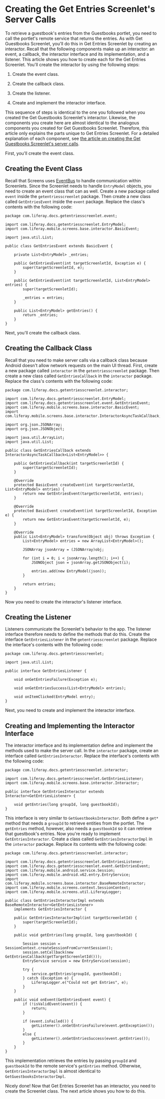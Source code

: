 # Creating the Get Entries Screenlet's Server Calls [](id=creating-the-get-entries-screenlets-server-calls)

To retrieve a guestbook's entries from the Guestbooks portlet, you need to call 
the portlet's remote service that returns the entries. As with Get Guestbooks 
Screenlet, you'll do this in Get Entries Screenlet by creating an interactor. 
Recall that the following components make up an interactor: an event, a 
callback, the interactor interface and its implementation, and a listener. This 
article shows you how to create each for the Get Entries Screenlet. You'll 
create the interactor by using the following steps: 

1. Create the event class.

2. Create the callback class.

3. Create the listener.

4. Create and implement the interactor interface.

This sequence of steps is identical to the one you followed when you created the 
Get Guestbooks Screenlet's interactor. Likewise, the components you create here 
are almost identical to the analogous components you created for Get Guestbooks 
Screenlet. Therefore, this article only explains the parts unique to Get Entries 
Screenlet. For a detailed explanation of each component, see 
[the article on creating the Get Guestbooks Screenlet's server calls](/develop/learning-paths/mobile/-/knowledge_base/6-2/creating-the-get-guestbook-screenlets-server-calls).

First, you'll create the event class. 

## Creating the Event Class [](id=creating-the-event-class)

Recall that Screens uses 
[EventBus](https://github.com/greenrobot/EventBus) 
to handle communication within Screenlets. Since the Screenlet needs to handle 
`EntryModel` objects, you need to create an event class that can as well. Create 
a new package called `event` inside the `getentriesscreenlet` package. Then 
create a new class called `GetEntriesEvent` inside the `event` package. Replace 
the class's contents with the following code: 

    package com.liferay.docs.getentriesscreenlet.event;

    import com.liferay.docs.getentriesscreenlet.EntryModel;
    import com.liferay.mobile.screens.base.interactor.BasicEvent;

    import java.util.List;

    public class GetEntriesEvent extends BasicEvent {

        private List<EntryModel> _entries;

        public GetEntriesEvent(int targetScreenletId, Exception e) {
            super(targetScreenletId, e);
        }

        public GetEntriesEvent(int targetScreenletId, List<EntryModel> entries) {
            super(targetScreenletId);

            _entries = entries;
        }

        public List<EntryModel> getEntries() {
            return _entries;
        }
    }

Next, you'll create the callback class. 

## Creating the Callback Class [](id=creating-the-callback-class)

Recall that you need to make server calls via a callback class because Android 
doesn't allow network requests on the main UI thread. First, create a new 
package called `interactor` in the `getentriesscreenlet` package. Then create a 
new class called `GetEntriesCallback` in the `interactor` package. Replace the 
class's contents with the following code: 

    package com.liferay.docs.getentriesscreenlet.interactor;

    import com.liferay.docs.getentriesscreenlet.EntryModel;
    import com.liferay.docs.getentriesscreenlet.event.GetEntriesEvent;
    import com.liferay.mobile.screens.base.interactor.BasicEvent;
    import com.liferay.mobile.screens.base.interactor.InteractorAsyncTaskCallback;

    import org.json.JSONArray;
    import org.json.JSONObject;

    import java.util.ArrayList;
    import java.util.List;

    public class GetEntriesCallback extends InteractorAsyncTaskCallback<List<EntryModel>> {

        public GetEntriesCallback(int targetScreenletId) {
            super(targetScreenletId);
        }

        @Override
        protected BasicEvent createEvent(int targetScreenletId, List<EntryModel> entries) {
            return new GetEntriesEvent(targetScreenletId, entries);
        }

        @Override
        protected BasicEvent createEvent(int targetScreenletId, Exception e) {
            return new GetEntriesEvent(targetScreenletId, e);
        }

        @Override
        public List<EntryModel> transform(Object obj) throws Exception {
            List<EntryModel> entries = new ArrayList<EntryModel>();

            JSONArray jsonArray = (JSONArray)obj;

            for (int i = 0; i < jsonArray.length(); i++) {
                JSONObject json = jsonArray.getJSONObject(i);

                entries.add(new EntryModel(json));
            }

            return entries;
        }
    }

Now you need to create the interactor's listener interface.

## Creating the Listener [](id=creating-the-listener)

Listeners communicate the Screenlet's behavior to the app. The listener 
interface therefore needs to define the methods that do this. Create the 
interface `GetEntriesListener` in the `getentriesscreenlet` package. Replace the 
interface's contents with the following code: 

    package com.liferay.docs.getentriesscreenlet;

    import java.util.List;

    public interface GetEntriesListener {

        void onGetEntriesFailure(Exception e);

        void onGetEntriesSuccess(List<EntryModel> entries);

        void onItemClicked(EntryModel entry);
    }

Next, you need to create and implement the interactor interface.

## Creating and Implementing the Interactor Interface [](id=creating-and-implementing-the-interactor-interface)

The interactor interface and its implementation define and implement the methods 
used to make the server call. In the `interactor` package, create an interface 
called `GetEntriesInteractor`. Replace the interface's contents with the 
following code:

    package com.liferay.docs.getentriesscreenlet.interactor;

    import com.liferay.docs.getentriesscreenlet.GetEntriesListener;
    import com.liferay.mobile.screens.base.interactor.Interactor;

    public interface GetEntriesInteractor extends Interactor<GetEntriesListener> {

        void getEntries(long groupId, long guestbookId);
    }

This interface is very similar to `GetGuestbooksInteractor`. Both define a 
`get*` method that needs a `groupId` to retrieve entities from the portlet. The 
`getEntries` method, however, also needs a `guestbookId` so it can retrieve that 
guestbook's entries. Now you're ready to implement `GetEntriesInteractor`. 
Create a class called `GetEntriesInteractorImpl` in the `interactor` package. 
Replace its contents with the following code:

    package com.liferay.docs.getentriesscreenlet.interactor;

    import com.liferay.docs.getentriesscreenlet.GetEntriesListener;
    import com.liferay.docs.getentriesscreenlet.event.GetEntriesEvent;
    import com.liferay.mobile.android.service.Session;
    import com.liferay.mobile.android.v62.entry.EntryService;
    import com.liferay.mobile.screens.base.interactor.BaseRemoteInteractor;
    import com.liferay.mobile.screens.context.SessionContext;
    import com.liferay.mobile.screens.util.LiferayLogger;

    public class GetEntriesInteractorImpl extends BaseRemoteInteractor<GetEntriesListener> 
        implements GetEntriesInteractor {

        public GetEntriesInteractorImpl(int targetScreenletId) {
            super(targetScreenletId);
        }

        public void getEntries(long groupId, long guestbookId) {

            Session session = SessionContext.createSessionFromCurrentSession();
            session.setCallback(new GetEntriesCallback(getTargetScreenletId()));
            EntryService service = new EntryService(session);

            try {
                service.getEntries(groupId, guestbookId);
            } catch (Exception e) {
                LiferayLogger.e("Could not get Entries", e);
            }
        }

        public void onEvent(GetEntriesEvent event) {
            if (!isValidEvent(event)) {
                return;
            }

            if (event.isFailed()) {
                getListener().onGetEntriesFailure(event.getException());
            }
            else {
                getListener().onGetEntriesSuccess(event.getEntries());
            }
        }
    }

This implementation retrieves the entries by passing `groupId` and `guestbookId` 
to the remote service's `getEntries` method. Otherwise, 
`GetEntriesInteractorImpl` is almost identical to `GetGuestbooksInteractorImpl`. 

Nicely done! Now that Get Entries Screenlet has an interactor, you need to 
create the Screenlet class. The next article shows you how to do this. 
